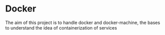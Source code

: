 # Docker
The aim of this project is to handle docker and docker-machine, the bases to understand the idea of containerization of services
